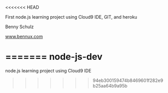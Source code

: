 <<<<<<< HEAD

First node.js learning project using Cloud9 IDE, GIT, and heroku

Benny Schulz

www.bennux.com

=======
node-js-dev
===========

node.js learning project using Cloud9 IDE
>>>>>>> 94eb300159474b8469601f282e9b25aa64b9a95b
